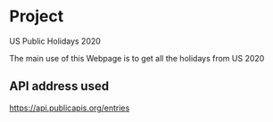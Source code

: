 # Project
US Public Holidays 2020

The main use of this Webpage is to get all the holidays from US 2020

## API address used

https://api.publicapis.org/entries